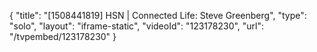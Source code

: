 {
    "title": "[1508441819] HSN | Connected Life: Steve Greenberg",
    "type": "solo",
    "layout": "iframe-static",
    "videoId": "123178230",
    "url": "\/tvpembed\/123178230"
}